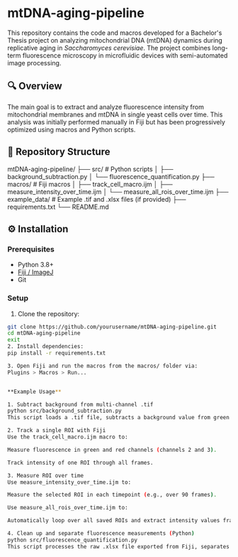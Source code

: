 # mtDNA-aging-pipeline

This repository contains the code and macros developed for a Bachelor's Thesis project on analyzing mitochondrial DNA (mtDNA) dynamics during replicative aging in *Saccharomyces cerevisiae*. The project combines long-term fluorescence microscopy in microfluidic devices with semi-automated image processing.

## 🔍 Overview

The main goal is to extract and analyze fluorescence intensity from mitochondrial membranes and mtDNA in single yeast cells over time. This analysis was initially performed manually in Fiji but has been progressively optimized using macros and Python scripts.

## 📁 Repository Structure
mtDNA-aging-pipeline/
├── src/ # Python scripts
│ ├── background_subtraction.py
│ └── fluorescence_quantification.py
├── macros/ # Fiji macros
│ ├── track_cell_macro.ijm
│ ├── measure_intensity_over_time.ijm
│ └── measure_all_rois_over_time.ijm
├── example_data/ # Example .tif and .xlsx files (if provided)
├── requirements.txt
└── README.md

## ⚙️ Installation

### Prerequisites

- Python 3.8+
- [Fiji / ImageJ](https://imagej.net/software/fiji/)
- Git

### Setup

1. Clone the repository:
```bash
git clone https://github.com/yourusername/mtDNA-aging-pipeline.git
cd mtDNA-aging-pipeline
exit
2. Install dependencies:
pip install -r requirements.txt

3. Open Fiji and run the macros from the macros/ folder via:
Plugins > Macros > Run...


**Example Usage**

1. Subtract background from multi-channel .tif
python src/background_subtraction.py
This script loads a .tif file, subtracts a background value from green and red channels, and saves the corrected image.

2. Track a single ROI with Fiji
Use the track_cell_macro.ijm macro to:

Measure fluorescence in green and red channels (channels 2 and 3).

Track intensity of one ROI through all frames.

3. Measure ROI over time
Use measure_intensity_over_time.ijm to:

Measure the selected ROI in each timepoint (e.g., over 90 frames).

Use measure_all_rois_over_time.ijm to:

Automatically loop over all saved ROIs and extract intensity values frame-by-frame.

4. Clean up and separate fluorescence measurements (Python)
python src/fluorescence_quantification.py
This script processes the raw .xlsx file exported from Fiji, separates values into green/red channels (based on even/odd rows), and saves a clean version of the dataset.

















